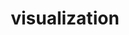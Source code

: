 ---
title: "visualization"
description: "" 
image: "visualize.jpg"
slug: "programming"
# Badge style
style:
    background: "#808080"
    color: "#fff"
draft: "false"
---